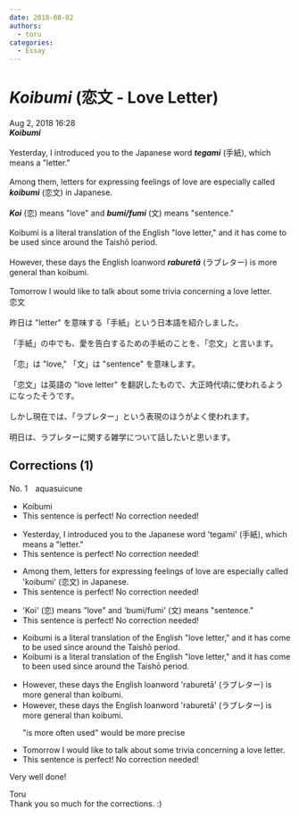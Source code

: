 ```yaml
---
date: 2018-08-02
authors:
  - toru
categories:
  - Essay
---
```


<h1 id="subject_show"><strong><em>Koibumi</strong></em> (恋文 - Love Letter)</h1>
<div class="date">Aug 2, 2018 16:28</div>
<div id="post"><div id="body_show_ori">
<strong><em>Koibumi</strong></em><br/><br/>Yesterday, I introduced you to the Japanese word <strong><em>tegami</em></strong> (手紙), which means a "letter."<br/><br/>Among them, letters for expressing feelings of love are especially called <strong><em>koibumi</em></strong> (恋文) in Japanese.<br/><br/><strong><em>Koi</em></strong> (恋) means "love" and <strong><em>bumi/fumi</em></strong> (文) means "sentence."<br/><br/>Koibumi is a literal translation of the English "love letter," and it has come to be used since around the Taishō period.<br/><br/>However, these days the English loanword <strong><em>raburetā</em></strong> (ラブレター) is more general than koibumi.<br/><br/>Tomorrow I would like to talk about some trivia concerning a love letter.
</div></div>

<!-- more -->

<div id="post_ja"><div id="body_show_mo">
恋文<br/><br/>昨日は "letter" を意味する「手紙」という日本語を紹介しました。<br/><br/>「手紙」の中でも、愛を告白するための手紙のことを、「恋文」と言います。<br/><br/>「恋」は "love," 「文」は "sentence" を意味します。<br/><br/>「恋文」は英語の "love letter" を翻訳したもので、大正時代頃に使われるようになったそうです。<br/><br/>しかし現在では、「ラブレター」という表現のほうがよく使われます。<br/><br/>明日は、ラブレターに関する雑学について話したいと思います。
</div></div>

## Corrections (1)
<div id="block"><div class="first_name"> No. 1　<span class="just_name">aquasuicune</span></div><div id="block2">
<ul class="correction_field">
<li class="incorrect">Koibumi</li>
<li class="corrected perfect">This sentence is perfect! No correction needed!</li>
</ul>
<ul class="correction_field">
<li class="incorrect">Yesterday, I introduced you to the Japanese word 'tegami' (手紙), which means a "letter."</li>
<li class="corrected perfect">This sentence is perfect! No correction needed!</li>
</ul>
<ul class="correction_field">
<li class="incorrect">Among them, letters for expressing feelings of love are especially called 'koibumi' (恋文) in Japanese.</li>
<li class="corrected perfect">This sentence is perfect! No correction needed!</li>
</ul>
<ul class="correction_field">
<li class="incorrect">'Koi' (恋) means "love" and 'bumi/fumi' (文) means "sentence."</li>
<li class="corrected perfect">This sentence is perfect! No correction needed!</li>
</ul>
<ul class="correction_field">
<li class="incorrect">Koibumi is a literal translation of the English "love letter," and it has come to be used since around the Taishō period.</li>
<li class="corrected correct">
Koibumi is a literal translation of the English "love letter," and it has <span class="sline">come to</span> <span class="f_blue">been </span>used since around the Taishō period.
</li>
</ul>
<ul class="correction_field">
<li class="incorrect">However, these days the English loanword 'raburetā' (ラブレター) is more general than koibumi.</li>
<li class="corrected correct">
However, these days the English loanword 'raburetā' (ラブレター) is more general than koibumi.
<p class="correction_comment">"is more often used" would be more precise</p>
</li>
</ul>
<ul class="correction_field">
<li class="incorrect">Tomorrow I would like to talk about some trivia concerning a love letter.</li>
<li class="corrected perfect">This sentence is perfect! No correction needed!</li>
</ul>
<p class="comment_small">
 Very well done!
</p>

</div><div class="name"><span class="just_name">Toru</span><br>
Thank you so much for the corrections. :)
</div>
</div>
